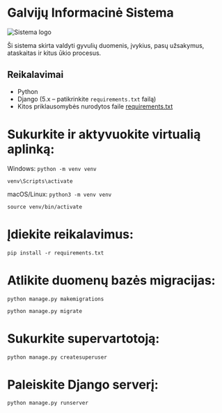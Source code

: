 # Galvijų Informacinė Sistema
![Sistema logo](images/cow.jpg)


Ši sistema skirta valdyti gyvulių duomenis, įvykius, pasų užsakymus, ataskaitas ir kitus ūkio procesus.

## Reikalavimai

- Python  
- Django (5.x – patikrinkite `requirements.txt` failą)  
- Kitos priklausomybės nurodytos faile [requirements.txt](requirements.txt)

# Sukurkite ir aktyvuokite virtualią aplinką:

Windows:
`python -m venv venv`

`venv\Scripts\activate`

macOS/Linux:
`python3 -m venv venv`

`source venv/bin/activate`

# Įdiekite reikalavimus:
`pip install -r requirements.txt`

# Atlikite duomenų bazės migracijas:
`python manage.py makemigrations`

`python manage.py migrate`

# Sukurkite supervartotoją:
`python manage.py createsuperuser`

# Paleiskite Django serverį:
`python manage.py runserver`

